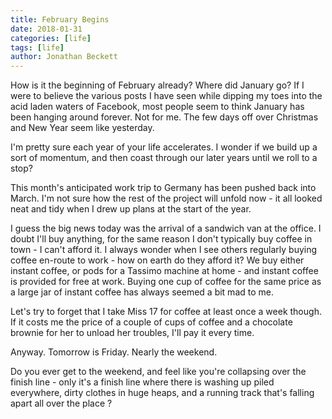 ```yaml
---
title: February Begins
date: 2018-01-31
categories: [life]
tags: [life]
author: Jonathan Beckett
---
```


How is it the beginning of February already? Where did January go? If I were to believe the various posts I have seen while dipping my toes into the acid laden waters of Facebook, most people seem to think January has been hanging around forever. Not for me. The few days off over Christmas and New Year seem like yesterday.

I'm pretty sure each year of your life accelerates. I wonder if we build up a sort of momentum, and then coast through our later years until we roll to a stop?

This month's anticipated work trip to Germany has been pushed back into March. I'm not sure how the rest of the project will unfold now - it all looked neat and tidy when I drew up plans at the start of the year.

I guess the big news today was the arrival of a sandwich van at the office. I doubt I'll buy anything, for the same reason I don't typically buy coffee in town - I can't afford it. I always wonder when I see others regularly buying coffee en-route to work - how on earth do they afford it? We buy either instant coffee, or pods for a Tassimo machine at home - and instant coffee is provided for free at work. Buying one cup of coffee for the same price as a large jar of instant coffee has always seemed a bit mad to me.

Let's try to forget that I take Miss 17 for coffee at least once a week though. If it costs me the price of a couple of cups of coffee and a chocolate brownie for her to unload her troubles, I'll pay it every time.

Anyway. Tomorrow is Friday. Nearly the weekend.

Do you ever get to the weekend, and feel like you're collapsing over the finish line - only it's a finish line where there is washing up piled everywhere, dirty clothes in huge heaps, and a running track that's falling apart all over the place ?